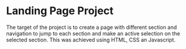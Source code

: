# Landing Page Project

The target of the project is to create a page with different section and navigation to jump to each section and make an active selection on the selected section.
This was achieved using HTML, CSS an Javascript.
